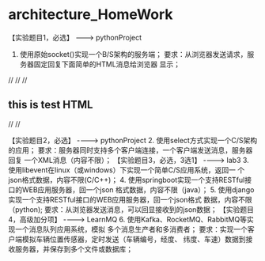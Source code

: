 # architecture_HomeWork
【实验题目1，必选】 ---> pythonProject
1. 使用原始socket()实现一个B/S架构的服务端；
 要求：从浏览器发送请求，服务器固定回复下面简单的HTML消息给浏览器
显示；

// <html><head><title>testHTML</title></head>
// <body>
// <h2>this is test HTML</h2>
// </body>
// </html>
 
【实验题目2，必选】 ---->  pythonProject
2. 使用select方式实现一个C/S架构的应用；
 要求：服务器同时支持多个客户端连接，一个客户端发送消息，服务器回复
一个XML消息（内容不限）；
【实验题目3，必选，3选1】 ----> lab3
3. 使用libevent在linux（或windows）下实现一个简单C/S应用系统，返回一
个json格式数据，内容不限(C/C++)；
4. 使用springboot实现一个支持RESTful接口的WEB应用服务器，回一个json
格式数据，内容不限（java）；
5. 使用django实现一个支持RESTful接口的WEB应用服务器，回一个json格式
数据，内容不限（python); 
 要求：从浏览器发送消息，可以回显接收到的json数据；
【实验题目4，高级加分项】 ----> LearnMQ
6. 使用Kafka、RocketMQ、RabbitMQ等实现一个消息队列应用系统，模拟
多个消息生产者和多消费者；
 要求：实现一个客户端模拟车辆位置传感器，定时发送（车辆编号，经度、
纬度、车速）数据到接收服务器，并保存到多个文件或数据库；


